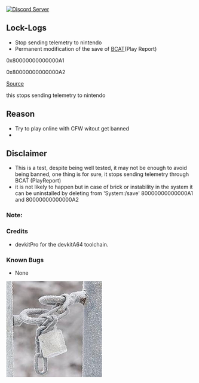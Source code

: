 <a href="https://discord.io/myrincon"><img src="https://discordapp.com/api/guilds/516631805621960704/embed.png" alt="Discord Server" /></a>

## Lock-Logs
* Stop sending telemetry to nintendo
* Permanent modification of the save of [BCAT](https://switchbrew.org/wiki/BCAT_services)(Play Report)

0x80000000000000A1

0x80000000000000A2

[Source](https://switchbrew.org/wiki/Flash_Filesystem#System_Savegames)

this stops sending telemetry to nintendo

## Reason
* Try to play online with CFW witout get banned
* 

## Disclaimer
* This is a test, despite being well tested, it may not be enough to avoid being banned, one thing is for sure, it stops sending telemetry through BCAT (PlayReport)
* it is not likely to happen but in case of brick or instability in the system it can be uninstalled by deleting from 'System:/save'
80000000000000A1 and 80000000000000A2

### Note:


### Credits
* devkitPro for the devkitA64 toolchain.

### Known Bugs
* None

<a href="https://discord.io/myrincon"><img src="icon.jpg" alt="Discord Server" /></a>

